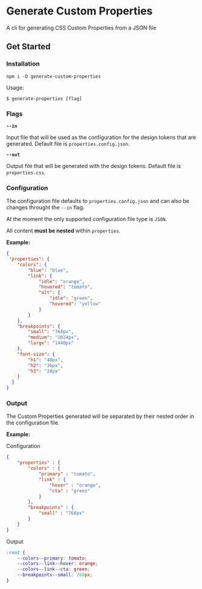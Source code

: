 # Generate Custom Properties

A cli for generating CSS Custom Properties from a JSON file

## Get Started

### Installation

`npm i -D generate-custom-properties`

Usage:

`$ generate-properties [flag]`

### Flags

**`--in`**

Input file that will be used as the configuration for the design tokens that are generated. Default file is `properties.config.json`.

**`--out`**

Output file that will be generated with the design tokens. Default file is `properties.css`.

### Configuration

The configuration file defaults to `properties.config.json` and can also be changes throught the `--in` flag.

At the moment the only supported configuration file type is `JSON`.

All content **must be nested** within `properties`.

**Example:**

```json
{
 "properties": {
    "colors": {
        "blue": "blue",
        "link": {
            "idle": "orange",
            "hovered": "tomato",
            "alt": {
                "idle": "green",
                "hovered": "yellow"
            }
        }
    },
    "breakpoints": {
        "small": "768px",
        "medium": "1024px",
        "large": "1440px"
    },
    "font-size": {
        "h1": "48px",
        "h2": "36px",
        "h3": "24px"
    }
  }
}
```

### Output

The Custom Properties generated will be separated by their nested order in the configuration file.

**Example:**

Configuration

```json
{
    "properties" : {
        "colors" : {
            "primary" : "tomato",
            "link" : {
                "hover" : "orange",
                "cta" : "green"
            }
        },
        "breakpoints" : {
            "small" : "768px"
        }
    }
}
```

Output

```css
:root {
    --colors--primary: tomato;
    --colors--link--hover: orange;
    --colors--link--cta: green;
    --breakpoints--small: 768px;
}
```
